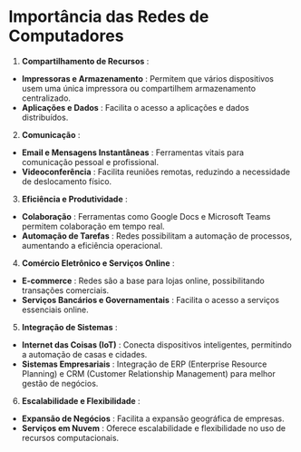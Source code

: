 # Importância das Redes de Computadores

1. **Compartilhamento de Recursos** :

- **Impressoras e Armazenamento** : Permitem que vários dispositivos usem uma única impressora ou compartilhem armazenamento centralizado.
- **Aplicações e Dados** : Facilita o acesso a aplicações e dados distribuídos.

2. **Comunicação** :

- **Email e Mensagens Instantâneas** : Ferramentas vitais para comunicação pessoal e profissional.
- **Videoconferência** : Facilita reuniões remotas, reduzindo a necessidade de deslocamento físico.

3. **Eficiência e Produtividade** :

- **Colaboração** : Ferramentas como Google Docs e Microsoft Teams permitem colaboração em tempo real.
- **Automação de Tarefas** : Redes possibilitam a automação de processos, aumentando a eficiência operacional.

4. **Comércio Eletrônico e Serviços Online** :

- **E-commerce** : Redes são a base para lojas online, possibilitando transações comerciais.
- **Serviços Bancários e Governamentais** : Facilita o acesso a serviços essenciais online.

5. **Integração de Sistemas** :

- **Internet das Coisas (IoT)** : Conecta dispositivos inteligentes, permitindo a automação de casas e cidades.
- **Sistemas Empresariais** : Integração de ERP (Enterprise Resource Planning) e CRM (Customer Relationship Management) para melhor gestão de negócios.

6. **Escalabilidade e Flexibilidade** :

- **Expansão de Negócios** : Facilita a expansão geográfica de empresas.
- **Serviços em Nuvem** : Oferece escalabilidade e flexibilidade no uso de recursos computacionais.
